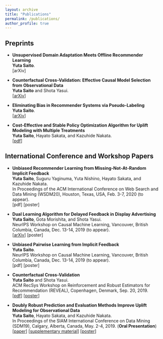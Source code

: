 ```yaml
---
layout: archive
title: "Publications"
permalink: /publications/
author_profile: true
---
```


## Preprints
- **Unsupervised Domain Adaptation Meets Offline Recommender Learning**  
__Yuta Saito__. <br>
[arXiv]

-  **Counterfactual Cross-Validation: Effective Causal Model Selection from Observational Data**  
__Yuta Saito__ and Shota Yasui.  
[[arXiv](https://arxiv.org/abs/1909.05299)]  

- **Eliminating Bias in Recommender Systems via Pseudo-Labeling**  
__Yuta Saito__.   
[[arXiv](https://arxiv.org/abs/1910.01444)]  

- **Cost-Effective and Stable Policy Optimization Algorithm for Uplift Modeling with Multiple Treatments**    
__Yuta Saito__, Hayato Sakata, and Kazuhide Nakata.  
[[pdf](https://usaito.github.io/files/varts.pdf)]  

## International Conference and Workshop Papers
- **Unbiased Recommender Learning from Missing-Not-At-Random Implicit Feedback**  
__Yuta Saito__, Suguru Yaginuma, Yuta Nishino, Hayato Sakata, and Kazuhide Nakata.  
In Proceedings of the ACM International Conference on Web Search and Data Mining (WSDM20), Houston, Texas, USA, Feb. 3-7, 2020 (to appear).   
[pdf] [poster]

- **Dual Learning Algorithm for Delayed Feedback in Display Advertising**  
__Yuta Saito__, Gota Morishita, and Shota Yasui.  
NeurIPS Workshop on Causal Machine Learning, Vancouver, British Columbia, Canada, Dec. 13-14, 2019 (to appear).  
[[arXiv](https://arxiv.org/abs/1910.01847)] [poster]

- **Unbiased Pairwise Learning from Implicit Feedback**  <br> __Yuta Saito__.  <br>
NeurIPS Workshop on Causal Machine Learning, Vancouver, British Columbia, Canada, Dec. 13-14, 2019 (to appear).  
[pdf] [poster]


-  **Counterfactual Cross-Validation**  
__Yuta Saito__ and Shota Yasui.  
ACM RecSys Workshop on Reinforcement and Robust Estimators for Recommendation (REVEAL), Copenhagen, Denmark, Sep. 20, 2019.  
[[pdf](https://usaito.github.io/files/cfcv_ws.pdf)] [[poster](https://usaito.github.io/files/cfcv_ws_poster.pdf)]

-  **Doubly Robust Prediction and Evaluation Methods Improve Uplift Modeling for Observational Data**  
__Yuta Saito__, Hayato Sakata, and Kazuhide Nakata.  
 In Proceedings of the SIAM International Conference on Data Mining (SDM19), Calgary, Alberta, Canada, May. 2-4, 2019. (__Oral Presentation__)   
 [[paper](https://epubs.siam.org/doi/abs/10.1137/1.9781611975673.53)] [[supplementary material](https://usaito.github.io/files/SDM19_appendix.pdf)] [[poster](https://usaito.github.io/files/SDM19_poster.pdf)]
